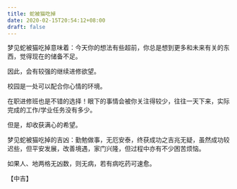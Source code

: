 ```yaml
---
title: 蛇被猫吃掉
date: 2020-02-15T20:54:12+08:00
draft: false
---
```


梦见蛇被猫吃掉意味着：今天你的想法有些超前，你总是想到更多和未来有关的东西，觉得现在的储备不足。

因此，会有较强的继续进修欲望。

校园是一处可以配合你心情的环境。

在职进修班也是不错的选择！眼下的事情会被你关注得较少，往往一天下来，实际完成的工作/学业任务没有多少。

但是，却收获满心的希望。

梦见蛇被猫吃掉的吉凶：勤勉做事，无厄安泰，终获成功之吉兆无疑，虽然成功较迟些，但平安发展，改善境遇，家门兴隆，但过程中亦有不少困苦烦恼。

如果人、地两格无凶数，则无病，若有病吃药可速愈。

【中吉】